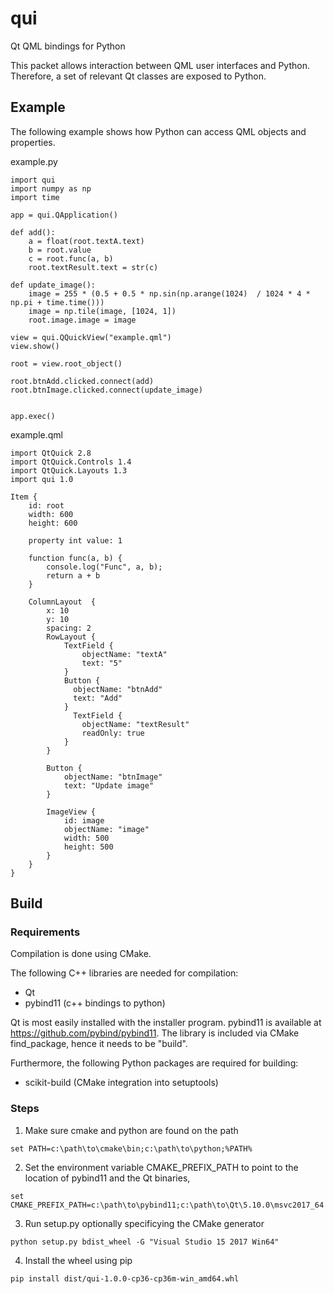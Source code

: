 # qui

Qt QML bindings for Python

This packet allows interaction between QML user interfaces and Python. Therefore, a set of relevant Qt classes are exposed to Python.


## Example

The following example shows how Python can access QML objects and properties.

example.py
```
import qui
import numpy as np
import time

app = qui.QApplication()

def add():
    a = float(root.textA.text)
    b = root.value
    c = root.func(a, b)
    root.textResult.text = str(c)

def update_image():
    image = 255 * (0.5 + 0.5 * np.sin(np.arange(1024)  / 1024 * 4 * np.pi + time.time()))
    image = np.tile(image, [1024, 1])
    root.image.image = image

view = qui.QQuickView("example.qml")
view.show()

root = view.root_object()

root.btnAdd.clicked.connect(add)
root.btnImage.clicked.connect(update_image)


app.exec()

```

example.qml
```
import QtQuick 2.8
import QtQuick.Controls 1.4
import QtQuick.Layouts 1.3
import qui 1.0

Item {
    id: root
    width: 600
    height: 600

    property int value: 1

    function func(a, b) {
        console.log("Func", a, b);
        return a + b
    }

    ColumnLayout  {
        x: 10
        y: 10
        spacing: 2
        RowLayout {
            TextField {
                objectName: "textA"
                text: "5"
            }
            Button {
              objectName: "btnAdd"
              text: "Add"
            }
              TextField {
                objectName: "textResult"
                readOnly: true
            }
        }

        Button {
            objectName: "btnImage"
            text: "Update image"
        }

        ImageView {
            id: image
            objectName: "image"
            width: 500
            height: 500
        }
    }
}
```




## Build

### Requirements
Compilation is done using CMake.

The following C++ libraries are needed for compilation:
- Qt
- pybind11 (c++ bindings to python)

Qt is most easily installed with the installer program.
pybind11 is available at https://github.com/pybind/pybind11. The library is included via CMake find_package, hence it needs to be "build".

Furthermore, the following Python packages are required for building:
- scikit-build (CMake integration into setuptools)


### Steps
1) Make sure cmake and python are found on the path 
```
set PATH=c:\path\to\cmake\bin;c:\path\to\python;%PATH%
```
2) Set the environment variable CMAKE_PREFIX_PATH to point to the location of pybind11 and the Qt binaries,
```
set CMAKE_PREFIX_PATH=c:\path\to\pybind11;c:\path\to\Qt\5.10.0\msvc2017_64
```
3) Run setup.py optionally specificying the CMake generator
```
python setup.py bdist_wheel -G "Visual Studio 15 2017 Win64"
```
4) Install the wheel using pip
```
pip install dist/qui-1.0.0-cp36-cp36m-win_amd64.whl
```
